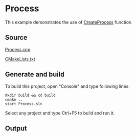 # Process

This example demonstrates the use of [CreateProcess](https://learn.microsoft.com/windows/win32/api/processthreadsapi/nf-processthreadsapi-createprocessw) function.

## Source

[Process.cpp](Process.cpp)

[CMakeLists.txt](CMakeLists.txt)

## Generate and build

To build this project, open "Console" and type following lines:

``` shell
mkdir build && cd build
cmake .. 
start Process.sln
```

Select any project and type Ctrl+F5 to build and run it.

## Output

```

```
